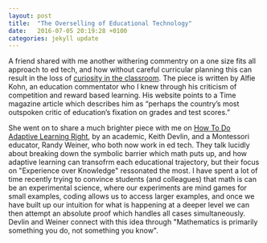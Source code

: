 ```yaml
---
layout: post
title:  "The Overselling of Educational Technology"
date:   2016-07-05 20:19:28 +0100
categories: jekyll update
---
```


A friend shared with me another withering commentry on a one size fits all approach to ed tech, and how without careful curricular planning this can result in the loss of [curiosity in the classroom](https://www.edsurge.com/news/2016-03-16-the-overselling-of-education-technology). The piece is written by Alfie Kohn, an education commentator who I knew through his criticism of competition and reward based learning. His website points to a Time magazine article which describes him as “perhaps the country’s most outspoken critic of education’s fixation on grades and test scores.”

She went on to share a much brighter piece with me on [How To Do Adaptive Learning Right](https://larrycuban.wordpress.com/2016/07/05/how-to-do-adaptive-learning-right-keith-devlin-and-randy-weiner/), by an academic, Keith Devlin, and a Montessori educator, Randy Weiner, who both now work in ed tech. They talk lucidly about breaking down the symbolic barrier which math puts up, and how adaptive learning can transofrm each educational trajectory, but their focus on "Experience over Knowledge" ressonated the most. I have spent a lot of time recently trying to convince students (and colleagues) that math is can be an experimental science, where our experiments are mind games for small examples, coding allows us to access larger examples, and once we have built up our intuition for what is happening at a deeper level we can then attempt an absolute proof which handles all cases simultaneously. Devlin and Weiner connect with this idea through "Mathematics is primarily something you do, not something you know".

